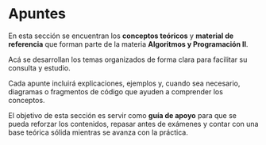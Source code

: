 # Apuntes

En esta sección se encuentran los **conceptos teóricos** y **material de referencia** que forman parte de la materia **Algoritmos y Programación II**.

Acá se desarrollan los temas organizados de forma clara para facilitar su consulta y estudio.

Cada apunte incluirá explicaciones, ejemplos y, cuando sea necesario, diagramas o fragmentos de código que ayuden a comprender los conceptos.

El objetivo de esta sección es servir como **guía de apoyo** para que se pueda reforzar los contenidos, repasar antes de exámenes y contar con una base teórica sólida mientras se avanza con la práctica.
